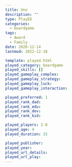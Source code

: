 ```yaml
---
title: Uno
description: ""
type: PlayED
categories:
  - boardgame
tags:
  - Award
  - Family
date: 2020-12-14
lastmod: 2022-12-18

template: played.html
played_category: boardgame
played_skills: []
played_gameplay_complex: 
played_gameplay_strategy: 
played_gameplay_luck: 
played_gameplay_interaction: 

played_preferred: 1
played_rank_dad: 
played_rank_edu: 
played_rank_dev: 
played_rank_kid: 

played_players: 2-8
played_age: 4
played_duration: 15

played_publisher: 
played_year: 
played_url_details: 
played_url_play: 
---
```

